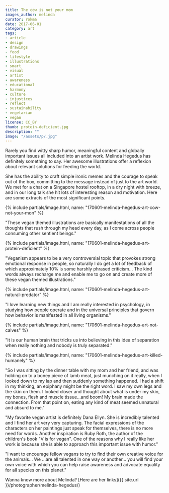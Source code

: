```yaml
---
title: The cow is not your mom
images_author: melinda
curator: rokma
date: 2017-06-01
category: art
tags:
- article
- design
- drawings
- food
- lifestyle
- illustrations
- smart
- visual
- artist
- awareness
- educational
- harmony
- culture
- injustices
- reflect
- sustainability
- vegetarian
- vegan
license: CC_BY
thumb: protein-deficient.jpg
description: ""
image: "/assets/p/.jpg"
---
```


Rarely you find witty sharp humor, meaningful content and globally important issues all included into an artist work. Melinda Hegedus has definitely something to say. Her awesome illustrations offer a reflexion about relevant solutions for feeding the world.

She has the ability to craft simple ironic memes and the courage to speak out of the box, committing to the message instead of just to the art world. We met for a chat on a Singapore hostel rooftop, in a dry night with breeze, and in our long talk she hit lots of interesting reason and motivation. Here are some extracts of the most significant points.

{% include partials/image.html, name: "170601-melinda-hegedus-art-cow-not-your-mon" %}

"These vegan themed illustrations are basically manifestations of all the thoughts that rush through my head every day, as I come across people consuming other sentient beings."

{% include partials/image.html, name: "170601-melinda-hegedus-art-protein-deficient" %}

"Veganism appears to be a very controversial topic that provokes strong emotional response in people, so naturally I do get a lot of feedback of which approximately 10% is some harshly phrased criticism... The kind words always recharge me and enable me to go on and create more of these vegan themed illustrations."

{% include partials/image.html, name: "170601-melinda-hegedus-art-natural-predator" %}

"I love learning new things and I am really interested in psychology, in studying how people operate and in the universal principles that govern how behavior is manifested in all living organisms."

{% include partials/image.html, name: "170601-melinda-hegedus-art-not-calves" %}

"It is our human brain that tricks us into believing in this idea of separation when really nothing and nobody is truly separated."

{% include partials/image.html, name: "170601-melinda-hegedus-art-killed-humanely" %}

"So I was sitting by the dinner table with my mom and her friend, and was holding on to a boney piece of lamb meat, just munching on it really, when I looked down to my lap and then suddenly something happened. I had a shift in my thinking, an epiphany might be the right word. I saw my own legs and the skin on them. I looked closer and thought about what is under my skin, my bones, flesh and muscle tissue...and boom! My brain made the connection. From that point on, eating any kind of meat seemed unnatural and absurd to me."

"My favorite vegan artist is definitely Dana Ellyn. She is incredibly talented and I find her art very very capturing. The facial expressions of the characters on her paintings just speak for themselves, there is no more need for words. Another inspiration is Ruby Roth, the author of the children's book "V is for vegan". One of the reasons why I really like her work is because she is able to approach this important issue with humor."

"I want to encourage fellow vegans to try to find their own creative voice for the animals... We ...are all talented in one way or another... you will find your own voice with which you can help raise awareness and advocate equality for all species on this planet."

Wanna know more about Melinda? [Here are her links]({{ site.url }}/photographer/melinda-hegedus/)
